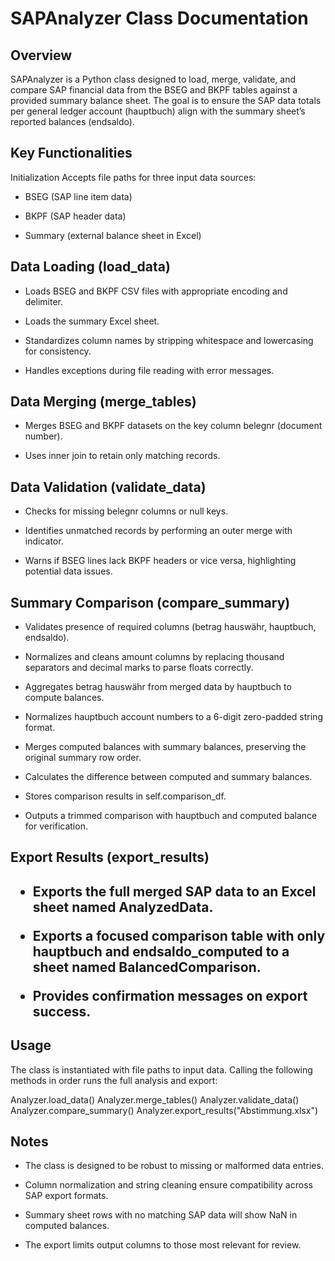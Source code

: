 <h1>SAPAnalyzer Class Documentation</h1>

<h2>Overview</h2>
SAPAnalyzer is a Python class designed to load, merge, validate, and compare SAP financial data from the BSEG and BKPF tables against a provided summary balance sheet. The goal is to ensure the SAP data totals per general ledger account (hauptbuch) align with the summary sheet’s reported balances (endsaldo).

<h2>Key Functionalities</h2>

Initialization
Accepts file paths for three input data sources:

- BSEG (SAP line item data)

- BKPF (SAP header data)

- Summary (external balance sheet in Excel)

<h2>Data Loading (load_data)</h2>

- Loads BSEG and BKPF CSV files with appropriate encoding and delimiter.

- Loads the summary Excel sheet.

- Standardizes column names by stripping whitespace and lowercasing for consistency.

- Handles exceptions during file reading with error messages.

<h2>Data Merging (merge_tables)</h2>

- Merges BSEG and BKPF datasets on the key column belegnr (document number).

- Uses inner join to retain only matching records.

<h2>Data Validation (validate_data)</h2>

- Checks for missing belegnr columns or null keys.

- Identifies unmatched records by performing an outer merge with indicator.

- Warns if BSEG lines lack BKPF headers or vice versa, highlighting potential data issues.

<h2>Summary Comparison (compare_summary)</h2>

- Validates presence of required columns (betrag hauswähr, hauptbuch, endsaldo).

- Normalizes and cleans amount columns by replacing thousand separators and decimal marks to parse floats correctly.

- Aggregates betrag hauswähr from merged data by hauptbuch to compute balances.

- Normalizes hauptbuch account numbers to a 6-digit zero-padded string format.

- Merges computed balances with summary balances, preserving the original summary row order.

- Calculates the difference between computed and summary balances.

- Stores comparison results in self.comparison_df.

- Outputs a trimmed comparison with hauptbuch and computed balance for verification.

<h2>Export Results (export_results)<h2>

- Exports the full merged SAP data to an Excel sheet named AnalyzedData.

- Exports a focused comparison table with only hauptbuch and endsaldo_computed to a sheet named BalancedComparison.

- Provides confirmation messages on export success.

<h2>Usage</h2>

The class is instantiated with file paths to input data. Calling the following methods in order runs the full analysis and export:

Analyzer.load_data()
Analyzer.merge_tables()
Analyzer.validate_data()
Analyzer.compare_summary()
Analyzer.export_results("Abstimmung.xlsx")

<h2>Notes</h2>

- The class is designed to be robust to missing or malformed data entries.

- Column normalization and string cleaning ensure compatibility across SAP export formats.

- Summary sheet rows with no matching SAP data will show NaN in computed balances.

- The export limits output columns to those most relevant for review.